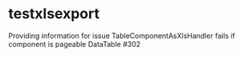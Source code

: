 testxlsexport
=============

Providing information for issue TableComponentAsXlsHandler fails if component is pageable DataTable #302
